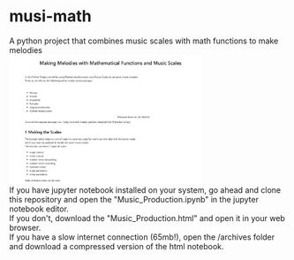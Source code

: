 # musi-math
A python project that combines music scales with math functions to make melodies
<br>
<img src="data/readonly/screen1.JPG" width="350" title="Notebook Title">
<br>
If you have jupyter notebook installed on your system, go ahead and clone this repository and open the "Music_Production.ipynb" in the jupyter notebook editor.<br>
If you don't, download the "Music_Production.html" and open it in your web browser.<br>If you have a slow internet connection (65mb!), open the /archives folder and download a compressed version of the html notebook.
